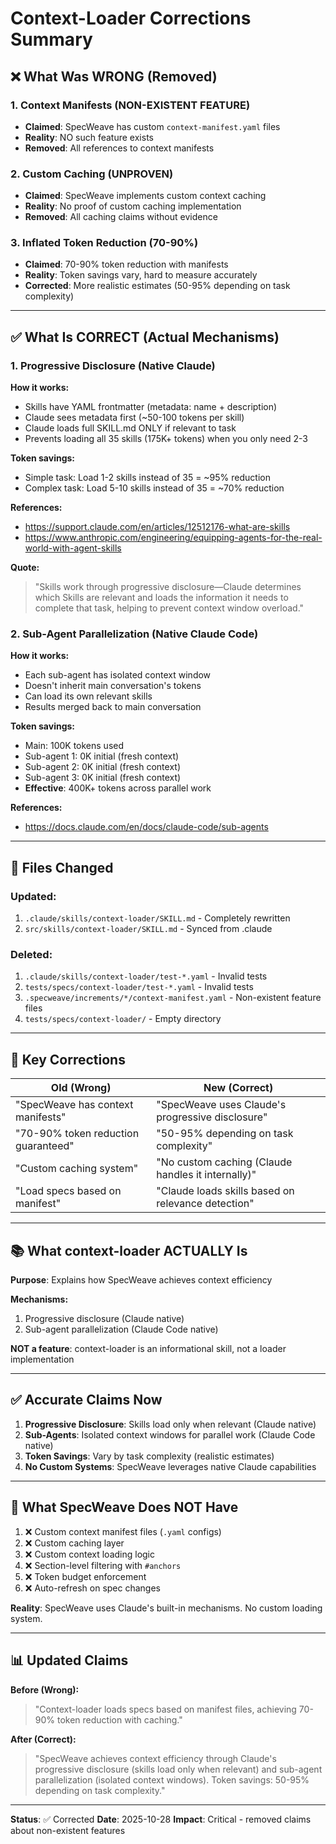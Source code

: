 # Context-Loader Corrections Summary

## ❌ What Was WRONG (Removed)

### 1. Context Manifests (NON-EXISTENT FEATURE)
- **Claimed**: SpecWeave has custom `context-manifest.yaml` files
- **Reality**: NO such feature exists
- **Removed**: All references to context manifests

### 2. Custom Caching (UNPROVEN)
- **Claimed**: SpecWeave implements custom context caching
- **Reality**: No proof of custom caching implementation
- **Removed**: All caching claims without evidence

### 3. Inflated Token Reduction (70-90%)
- **Claimed**: 70-90% token reduction with manifests
- **Reality**: Token savings vary, hard to measure accurately
- **Corrected**: More realistic estimates (50-95% depending on task complexity)

---

## ✅ What Is CORRECT (Actual Mechanisms)

### 1. Progressive Disclosure (Native Claude)

**How it works:**
- Skills have YAML frontmatter (metadata: name + description)
- Claude sees metadata first (~50-100 tokens per skill)
- Claude loads full SKILL.md ONLY if relevant to task
- Prevents loading all 35 skills (175K+ tokens) when you only need 2-3

**Token savings:**
- Simple task: Load 1-2 skills instead of 35 = ~95% reduction
- Complex task: Load 5-10 skills instead of 35 = ~70% reduction

**References:**
- https://support.claude.com/en/articles/12512176-what-are-skills
- https://www.anthropic.com/engineering/equipping-agents-for-the-real-world-with-agent-skills

**Quote:**
> "Skills work through progressive disclosure—Claude determines which Skills are relevant and loads the information it needs to complete that task, helping to prevent context window overload."

### 2. Sub-Agent Parallelization (Native Claude Code)

**How it works:**
- Each sub-agent has isolated context window
- Doesn't inherit main conversation's tokens
- Can load its own relevant skills
- Results merged back to main conversation

**Token savings:**
- Main: 100K tokens used
- Sub-agent 1: 0K initial (fresh context)
- Sub-agent 2: 0K initial (fresh context)
- Sub-agent 3: 0K initial (fresh context)
- **Effective**: 400K+ tokens across parallel work

**References:**
- https://docs.claude.com/en/docs/claude-code/sub-agents

---

## 📁 Files Changed

### Updated:
1. `.claude/skills/context-loader/SKILL.md` - Completely rewritten
2. `src/skills/context-loader/SKILL.md` - Synced from .claude

### Deleted:
1. `.claude/skills/context-loader/test-*.yaml` - Invalid tests
2. `tests/specs/context-loader/test-*.yaml` - Invalid tests
3. `.specweave/increments/*/context-manifest.yaml` - Non-existent feature files
4. `tests/specs/context-loader/` - Empty directory

---

## 🎯 Key Corrections

| Old (Wrong) | New (Correct) |
|-------------|---------------|
| "SpecWeave has context manifests" | "SpecWeave uses Claude's progressive disclosure" |
| "70-90% token reduction guaranteed" | "50-95% depending on task complexity" |
| "Custom caching system" | "No custom caching (Claude handles it internally)" |
| "Load specs based on manifest" | "Claude loads skills based on relevance detection" |

---

## 📚 What context-loader ACTUALLY Is

**Purpose**: Explains how SpecWeave achieves context efficiency

**Mechanisms:**
1. Progressive disclosure (Claude native)
2. Sub-agent parallelization (Claude Code native)

**NOT a feature**: context-loader is an informational skill, not a loader implementation

---

## ✅ Accurate Claims Now

1. **Progressive Disclosure**: Skills load only when relevant (Claude native)
2. **Sub-Agents**: Isolated context windows for parallel work (Claude Code native)
3. **Token Savings**: Vary by task complexity (realistic estimates)
4. **No Custom Systems**: SpecWeave leverages native Claude capabilities

---

## 🚫 What SpecWeave Does NOT Have

1. ❌ Custom context manifest files (`.yaml` configs)
2. ❌ Custom caching layer
3. ❌ Custom context loading logic
4. ❌ Section-level filtering with `#anchors`
5. ❌ Token budget enforcement
6. ❌ Auto-refresh on spec changes

**Reality**: SpecWeave uses Claude's built-in mechanisms. No custom loading system.

---

## 📊 Updated Claims

**Before (Wrong):**
> "Context-loader loads specs based on manifest files, achieving 70-90% token reduction with caching."

**After (Correct):**
> "SpecWeave achieves context efficiency through Claude's progressive disclosure (skills load only when relevant) and sub-agent parallelization (isolated context windows). Token savings: 50-95% depending on task complexity."

---

**Status**: ✅ Corrected
**Date**: 2025-10-28
**Impact**: Critical - removed claims about non-existent features

